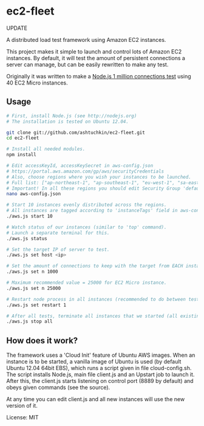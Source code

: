 # ec2-fleet

UPDATE

A distributed load test framework using Amazon EC2 instances.

This project makes it simple to launch and control lots of Amazon EC2 instances. By default, 
it will test the amount of persistent connections a server can manage, but can be easily rewritten to make any test.

Originally it was written to make a [Node.js 1 million connections test](https://github.com/ashtuchkin/node-millenium)
using 40 EC2 Micro instances.  

## Usage
```bash
# First, install Node.js (see http://nodejs.org)
# The installation is tested on Ubuntu 12.04.

git clone git://github.com/ashtuchkin/ec2-fleet.git
cd ec2-fleet

# Install all needed modules.
npm install

# Edit accessKeyId, accessKeySecret in aws-config.json
# https://portal.aws.amazon.com/gp/aws/securityCredentials
# Also, choose regions where you wish your instances to be launched.
# Full list: ["ap-northeast-1", "ap-southeast-1", "eu-west-1", "sa-east-1", "us-east-1", "us-west-1", "us-west-2"]
# Important! In all these regions you should edit Security Group 'default' to open control port 8889 for TCP 0.0.0.0/0 
nano aws-config.json

# Start 10 instances evenly distributed across the regions.
# All instances are tagged according to 'instanceTags' field in aws-config.json.
./aws.js start 10

# Watch status of our instances (similar to 'top' command).
# Launch a separate terminal for this.
./aws.js status

# Set the target IP of server to test.
./aws.js set host <ip>

# Set the amount of connections to keep with the target from EACH instance.
./aws.js set n 1000

# Maximum recommended value = 25000 for EC2 Micro instance.
./aws.js set n 25000

# Restart node process in all instances (recommended to do between tests).
./aws.js set restart 1

# After all tests, terminate all instances that we started (all existing instances are not touched).
./aws.js stop all
```

## How does it work?

The framework uses a 'Cloud Init' feature of Ubuntu AWS images. When an instance is to be started, a vanilla 
image of Ubuntu is used (by default Ubuntu 12.04 64bit EBS), which runs a script given in file cloud-config.sh. 
The script installs Node.js, main file client.js and an Upstart job to launch it. After this, the client.js 
starts listening on control port (8889 by default) and obeys given commands (see the source).

At any time you can edit client.js and all new instances will use the new version of it.

License: MIT






